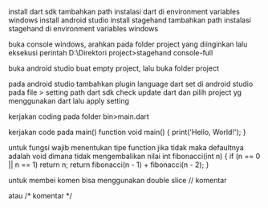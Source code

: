install dart sdk
tambahkan path instalasi dart di environment variables windows
install android studio
install stagehand
tambahkan path instalasi stagehand di environment variables windows

buka console windows, arahkan pada folder project yang diinginkan
lalu eksekusi perintah D:\Direktori project>stagehand console-full

buka android studio
buat empty project, lalu buka folder project

pada android studio tambahkan plugin language dart
set di android studio pada file > setting path dart sdk
check update dart dan pilih project yg menggunakan dart
lalu apply setting

kerjakan coding pada folder bin>main.dart

kerjakan code pada main() function
void main() {
  print('Hello, World!');
}

untuk fungsi wajib menentukan tipe function jika tidak maka defaultnya adalah void dimana tidak mengembalikan nilai
int fibonacci(int n) {
  if (n == 0 || n == 1) return n;
  return fibonacci(n - 1) + fibonacci(n - 2);
}


untuk membei komen bisa  menggunakan double slice
// komentar

atau
/* komentar */






